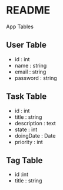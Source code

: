 # README

App Tables

## User Table

* id : int
* name : string
* email : string
* password : string

## Task Table

* id : int
* title : string
* description : text
* state : int
* doingDate : Date
* priority : int

## Tag Table

* id :int
* title : string 



